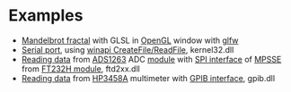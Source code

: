 # Examples

* [Mandelbrot fractal](hello_glfw.lua) with GLSL in [OpenGL](gl.lua) window with [glfw](glfw.lua)
* [Serial port](serial.md), using [winapi CreateFile/ReadFile](serial.lua), kernel32.dll
* [Reading data](ads1263.md) from [ADS1263](ads1263.lua) ADC [module](https://www.waveshare.com/18983.htm) with [SPI interface](spi.lua) of [MPSSE](mpsse.lua) from [FT232H module](https://www.adafruit.com/product/2264), ftd2xx.dll
* [Reading data](hp3458a.md) from [HP3458A](hp3458a.lua) multimeter with [GPIB interface](gpib.lua), gpib.dll
